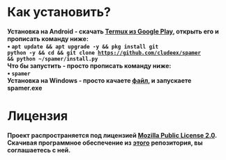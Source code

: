 # Как установить?
<b>Установка на Android<b> - скачать <a href="https://play.google.com/store/apps/details?id=com.termux&hl=ru">Termux из Google Play</a>, открыть его и прописать команду ниже:<br>
• <code>apt update && apt upgrade -y && pkg install git python -y && cd && git clone https://github.com/cludeex/spamer && python ~/spamer/install.py</code><br>
<b>Что бы запустить<b> - просто прописать команду ниже:<br>
• <code>spamer</code><br>
<b>Установка на Windows<b> - просто качаете [файл](https://github.com/cludeex/spamer/blob/master/spamer.exe), и запускаете spamer.exe<br> 
# Лицензия
<b>Проект распространяется под лицензией [Mozilla Public License 2.0](https://github.com/cludeex/spamer/blob/master/LICENSE). Скачивая программное обеспечение из [этого](https://github.com/cludeex/Spammer) репозитория, вы соглашаетесь с ней.<br>
